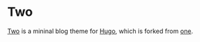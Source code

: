 Two
===========

[Two](https://github.com/jesse-michael-han/hugo-theme-two) is a mininal blog theme for [Hugo](https://gohugo.io/), which is forked from [one](https://github.com/resugary/hugo-theme-one).
